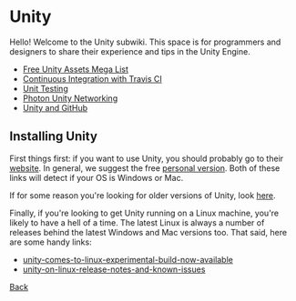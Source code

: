 # Unity

Hello! Welcome to the Unity subwiki. This space is for programmers and designers to share their experience and tips in the Unity Engine.

* [Free Unity Assets Mega List](free-assets.md)
* [Continuous Integration with Travis CI](continuous-integration.md)
* [Unit Testing](unit-testing.md)
* [Photon Unity Networking](photon.md)
* [Unity and GitHub](github.md)

## Installing Unity

First things first: if you want to use Unity, you should probably go to their [website](https://unity3d.com/). In general, we suggest the free [personal version](https://store.unity.com/download?ref=personal). Both of these links will detect if your OS is Windows or Mac.

If for some reason you're looking for older versions of Unity, look [here](https://unity3d.com/get-unity/download/archive).

Finally, if you're looking to get Unity running on a Linux machine, you're likely to have a hell of a time. The latest Linux is always a number of releases behind the latest Windows and Mac versions too. That said, here are some handy links:

* [unity-comes-to-linux-experimental-build-now-available](https://blogs.unity3d.com/2015/08/26/unity-comes-to-linux-experimental-build-now-available/)
* [unity-on-linux-release-notes-and-known-issues](https://forum.unity3d.com/threads/unity-on-linux-release-notes-and-known-issues.350256/)

[Back](../README.md)
